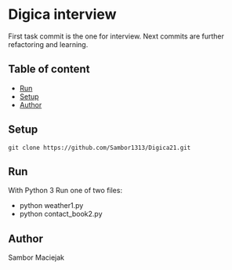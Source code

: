# Digica interview

First task commit is the one for interview.
Next commits are further refactoring and learning.

## Table of content
* [Run](#run)
* [Setup](#setup)
* [Author](#author)

## Setup
```console
git clone https://github.com/Sambor1313/Digica21.git
```

## Run
With Python 3
Run one of two files:
* python weather1.py
* python contact_book2.py


## Author
Sambor Maciejak